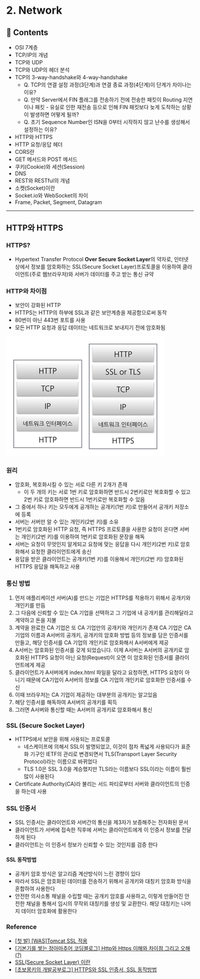 # 2. Network
## 📖 Contents
- OSI 7계층
- TCP/IP의 개념
- TCP와 UDP
- TCP와 UDP의 헤더 분석
- TCP의 3-way-handshake와 4-way-handshake
    - Q. TCP의 연결 설정 과정(3단계)과 연결 종료 과정(4단계)이 단계가 차이나는 이유?
    - Q. 만약 Server에서 FIN 플래그를 전송하기 전에 전송한 패킷이 Routing 지연이나 패킷 - 유실로 인한 재전송 등으로 인해 FIN 패킷보다 늦게 도착하는 상황이 발생하면 어떻게 될까?
    - Q. 초기 Sequence Number인 ISN을 0부터 시작하지 않고 난수를 생성해서 설정하는 이유?
- HTTP와 HTTPS
- HTTP 요청/응답 헤더
- CORS란
- GET 메서드와 POST 메서드
- 쿠키(Cookie)와 세션(Session)
- DNS
- REST와 RESTful의 개념
- 소켓(Socket)이란
- Socket.io와 WebSocket의 차이
- Frame, Packet, Segment, Datagram

---
## HTTP와 HTTPS
### HTTPS?
- Hypertext Transfer Protocol **Over Secure Socket Layer**의 약자로, 인터넷 상에서 정보를 암호화하는 SSL(Secure Socket Layer)프로토콜을 이용하여 클라이언트(주로 웹브라우저)와 서버가 데이터를 주고 받는 통신 규약

### HTTP와 차이점
- 보안이 강화된 HTTP
- HTTPS는 HTTP의 하부에 SSL과 같은 보안계층을 제공함으로써 동작
- 80번이 아닌 443번 포트를 사용
- 모든 HTTP 요청과 응답 데이터는 네트워크로 보내지기 전에 암호화됨

![](./resources/http_https.png)

### 원리
- 암호화, 복호화시킬 수 있는 서로 다른 키 2개가 존재
    - 이 두 개의 키는 서로 1번 키로 암호화하면 반드시 2번키로만 복호화할 수 있고 2번 키로 암호화하면 반드시 1번키로만 복호화할 수 있음
- 그 중에서 하나 키는 모두에게 공개하는 공개키(1번 키)로 만들어서 공개키 저장소에 등록
- 서버는 서버만 알 수 있는 개인키(2번 키)를 소유
- 1번키로 암호화된 HTTP 요청, 즉 HTTPS 프로토콜을 사용한 요청이 온다면 서버는 개인키(2번 키)를 이용하여 1번키로 암호화된 문장을 해독
- 서버는 요청이 무엇인지 알게되고 요청에 맞는 응답을 다시 개인키(2번 키)로 암호화해서 요청한 클라이언트에게 송신
- 응답을 받은 클라이언트는 공개키(1번 키)를 이용해서 개인키(2번 키) 암호화된 HTTPS 응답을 해독하고 사용


### 통신 방법
1. 먼저 애플리케이션 서버(A)를 만드는 기업은 HTTPS를 적용하기 위해서 공개키와 개인키를 만듬
2. 그 다음에 신뢰할 수 있는 CA 기업을 선택하고 그 기업에 내 공개키를 관리해달라고 계약하고 돈을 지불
3. 계약을 완료한 CA 기업은 또 CA 기업만의 공개키와 개인키가 존재
CA 기업은 CA기업의 이름과 A서버의 공개키, 공개키의 암호화 방법 등의 정보를 담은 인증서를 만들고, 해당 인증서를 CA 기업의 개인키로 암호화해서 A서버에게 제공
4. A서버는 암호화된 인증서를 갖게 되었습니다. 이제 A서버는 A서버의 공개키로 암호화된 HTTPS 요청이 아닌 요청(Request)이 오면 이 암호화된 인증서를 클라이언트에게 제공
5. 클라이언트가 A서버에게 index.html 파일을 달라고 요청하면, HTTPS 요청이 아니기 때문에 CA기업이 A서버의 정보를 CA 기업의 개인키로 암호화한 인증서를 수신
6. 이때 브라우저는 CA 기업이 제공하는 대부분의 공개키는 알고있음
7. 해당 인증서를 해독하여 A서버의 공개키를 획득
8. 그러면 A서버와 통신할 때는 A서버의 공개키로 암호화해서 통신

### SSL (Secure Socket Layer)
- HTTPS에서 보안을 위해 사용되는 프로토콜
  - 네스케이프에 의해서 SSL이 발명되었고, 이것이 점차 폭넓게 사용되다가 표준화 기구인 IETF의 관리로 변경되면서 TLS(Transport Layer Security Protocol)라는 이름으로 바뀌었다
  - TLS 1.0은 SSL 3.0을 계승했지만 TLS라는 이름보다 SSL이라는 이름이 훨씬 많이 사용된다
- Certificate Authority(CA)라 불리는 서드 파티로부터 서버와 클라이언트의 인증을 하는데 사용

### SSL 인증서
- SSL 인증서는 클라이언트와 서버간의 통신을 제3자가 보증해주는 전자화된 문서
- 클라이언트가 서버에 접속한 직후에 서버는 클라이언트에게 이 인증서 정보를 전달하게 된다
- 클라이언트는 이 인증서 정보가 신뢰할 수 있는 것인지를 검증 한다

#### SSL 동작방법
- 공개키 암호 방식은 알고리즘 계산방식이 느린 경향이 있다
- 따라서 SSL은 암호화된 데이터를 전송하기 위해서 공개키와 대칭키 암호화 방식을 혼합하여 사용한다
- 안전한 의사소통 채널을 수립할 때는 공개키 암호를 사용하고, 이렇게 만들어진 안전한 채널을 통해서 임시의 무작위 대칭키를 생성 및 교환한다. 해당 대칭키는 나머지 데이터 암호화에 활용한다

### Reference
- [[첫 발] [WAS]Tomcat SSL 적용](https://shxrecord.tistory.com/168)
- [[기본기를 쌓는 정아마추어 코딩블로그] Http와 Https 이해와 차이점 그리고 오해(?)](https://jeong-pro.tistory.com/89)
- [SSL(Secure Socket Layer) 이란](https://12bme.tistory.com/80)
- [[초보몽키의 개발공부로그] HTTPS와 SSL 인증서, SSL 동작방법](https://wayhome25.github.io/cs/2018/03/11/ssl-https/)